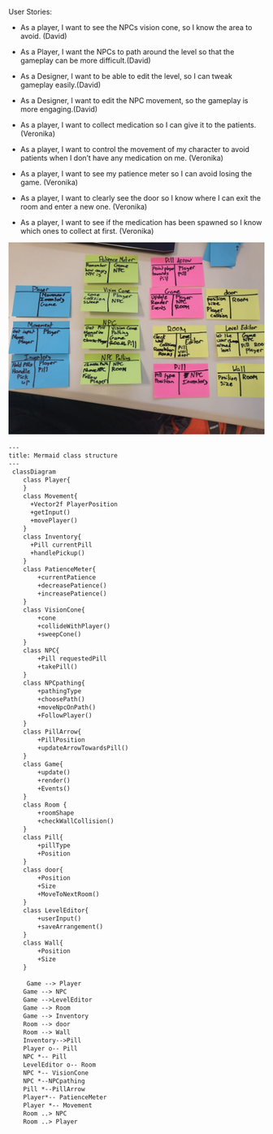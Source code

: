 User Stories:
 - As a player, I want to see the NPCs vision cone, so I know the area to avoid. (David)
 - As a Player, I want the NPCs to path around the level so that the gameplay can be more difficult.(David)
 - As a Designer, I want to be able to edit the level, so I can tweak gameplay easily.(David)
 - As a Designer, I want to edit the NPC movement, so the gameplay is more engaging.(David)

 - As a player, I want to collect medication so I can give it to the patients. (Veronika)
 - As a player, I want to control the movement of my character to avoid patients when I don’t have any medication on me. (Veronika)
 - As a player, I want to see my patience meter so I can avoid losing the game. (Veronika)
 - As a player,  I want to clearly see the door so I know where I can exit the room and enter a new one. (Veronika)
 - As a player, I want to see if the medication has been spawned so I know which ones to collect at first. (Veronika) 

 ![image](./Misc%20Images/CRC%20cards.jpg)

```mermaid
---
title: Mermaid class structure
---
 classDiagram
    class Player{
    }
    class Movement{
      +Vector2f PlayerPosition
      +getInput()
      +movePlayer()
    }
    class Inventory{
      +Pill currentPill
      +handlePickup()
    }
    class PatienceMeter{
        +currentPatience
        +decreasePatience()
        +increasePatience()
    }
    class VisionCone{
        +cone
        +collideWithPlayer()
        +sweepCone()
    }
    class NPC{
        +Pill requestedPill
        +takePill()
    }
    class NPCpathing{
        +pathingType
        +choosePath()
        +moveNpcOnPath()
        +FollowPlayer()
    }
    class PillArrow{
        +PillPosition
        +updateArrowTowardsPill()
    }
    class Game{
        +update()
        +render()
        +Events()
    }
    class Room {
        +roomShape
        +checkWallCollision()
    }
    class Pill{
        +pillType
        +Position
    }
    class door{
        +Position
        +Size
        +MoveToNextRoom()
    }
    class LevelEditor{
        +userInput()
        +saveArrangement()
    }
    class Wall{
        +Position
        +Size
    }

     Game --> Player
    Game --> NPC
    Game -->LevelEditor
    Game --> Room
    Game --> Inventory
    Room --> door
    Room --> Wall
    Inventory-->Pill
    Player o-- Pill
    NPC *-- Pill
    LevelEditor o-- Room
    NPC *-- VisionCone
    NPC *--NPCpathing
    Pill *--PillArrow
    Player*-- PatienceMeter
    Player *-- Movement
    Room ..> NPC
    Room ..> Player
```
